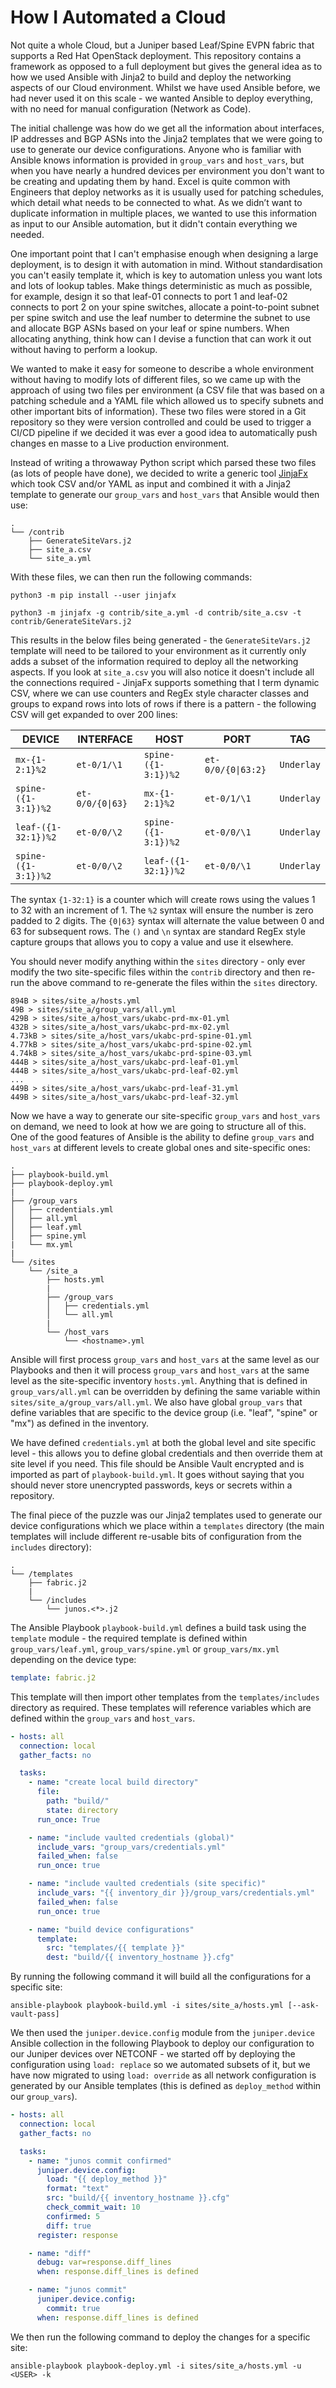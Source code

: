 # How I Automated a Cloud

Not quite a whole Cloud, but a Juniper based Leaf/Spine EVPN fabric that supports a Red Hat OpenStack deployment. This repository contains a framework as opposed to a full deployment but gives the general idea as to how we used Ansible with Jinja2 to build and deploy the networking aspects of our Cloud environment. Whilst we have used Ansible before, we had never used it on this scale - we wanted Ansible to deploy everything, with no need for manual configuration (Network as Code).

The initial challenge was how do we get all the information about interfaces, IP addresses and BGP ASNs into the Jinja2 templates that we were going to use to generate our device configurations. Anyone who is familiar with Ansible knows information is provided in `group_vars` and `host_vars`, but when you have nearly a hundred devices per environment you don't want to be creating and updating them by hand. Excel is quite common with Engineers that deploy networks as it is usually used for patching schedules, which detail what needs to be connected to what. As we didn’t want to duplicate information in multiple places, we wanted to use this information as input to our Ansible automation, but it didn't contain everything we needed.

One important point that I can't emphasise enough when designing a large deployment, is to design it with automation in mind. Without standardisation you can't easily template it, which is key to automation unless you want lots and lots of lookup tables. Make things deterministic as much as possible, for example, design it so that leaf-01 connects to port 1 and leaf-02 connects to port 2 on your spine switches, allocate a point-to-point subnet per spine switch and use the leaf number to determine the subnet to use and allocate BGP ASNs based on your leaf or spine numbers. When allocating anything, think how can I devise a function that can work it out without having to perform a lookup.

We wanted to make it easy for someone to describe a whole environment without having to modify lots of different files, so we came up with the approach of using two files per environment (a CSV file that was based on a patching schedule and a YAML file which allowed us to specify subnets and other important bits of information). These two files were stored in a Git repository so they were version controlled and could be used to trigger a CI/CD pipeline if we decided it was ever a good idea to automatically push changes en masse to a Live production environment.

Instead of writing a throwaway Python script which parsed these two files (as lots of people have done), we decided to write a generic tool [JinjaFx](https://pypi.org/project/jinjafx/) which took CSV and/or YAML as input and combined it with a Jinja2 template to generate our `group_vars` and `host_vars` that Ansible would then use:

```
.
└── /contrib
    ├── GenerateSiteVars.j2
    ├── site_a.csv
    └── site_a.yml
```

With these files, we can then run the following commands:

```
python3 -m pip install --user jinjafx
 
python3 -m jinjafx -g contrib/site_a.yml -d contrib/site_a.csv -t contrib/GenerateSiteVars.j2
```

This results in the below files being generated - the `GenerateSiteVars.j2` template will need to be tailored to your environment as it currently only adds a subset of the information required to deploy all the networking aspects. If you look at `site_a.csv` you will also notice it doesn't include all the connections required - JinjaFx supports something that I term dynamic CSV, where we can use counters and RegEx style character classes and groups to expand rows into lots of rows if there is a pattern - the following CSV will get expanded to over 200 lines:

DEVICE | INTERFACE | HOST | PORT | TAG
--- | --- | --- | --- | ---
`mx-{1-2:1}%2` | `et-0/1/\1` | `spine-({1-3:1})%2` | `et-0/0/{0\|63:2}` | `Underlay`
`spine-({1-3:1})%2` | `et-0/0/{0\|63}` | `mx-{1-2:1}%2` | `et-0/1/\1` | `Underlay`
`leaf-({1-32:1})%2` | `et-0/0/\2` | `spine-({1-3:1})%2` | `et-0/0/\1` | `Underlay`
`spine-({1-3:1})%2` | `et-0/0/\2` | `leaf-({1-32:1})%2` | `et-0/0/\1` | `Underlay`

The syntax `{1-32:1}` is a counter which will create rows using the values 1 to 32 with an increment of 1. The `%2` syntax will ensure the number is zero padded to 2 digits. The `{0|63}` syntax will alternate the value between 0 and 63 for subsequent rows. The `()` and `\n` syntax are standard RegEx style capture groups that allows you to copy a value and use it elsewhere.

You should never modify anything within the `sites` directory - only ever modify the two site-specific files within the `contrib` directory and then re-run the above command to re-generate the files within the `sites` directory.

```
894B > sites/site_a/hosts.yml
49B > sites/site_a/group_vars/all.yml
429B > sites/site_a/host_vars/ukabc-prd-mx-01.yml
432B > sites/site_a/host_vars/ukabc-prd-mx-02.yml
4.73kB > sites/site_a/host_vars/ukabc-prd-spine-01.yml
4.77kB > sites/site_a/host_vars/ukabc-prd-spine-02.yml
4.74kB > sites/site_a/host_vars/ukabc-prd-spine-03.yml
444B > sites/site_a/host_vars/ukabc-prd-leaf-01.yml
444B > sites/site_a/host_vars/ukabc-prd-leaf-02.yml
...
449B > sites/site_a/host_vars/ukabc-prd-leaf-31.yml
449B > sites/site_a/host_vars/ukabc-prd-leaf-32.yml
```

Now we have a way to generate our site-specific `group_vars` and `host_vars` on demand, we need to look at how we are going to structure all of this. One of the good features of Ansible is the ability to define `group_vars` and `host_vars` at different levels to create global ones and site-specific ones:

```
.
├── playbook-build.yml
├── playbook-deploy.yml
|
├── /group_vars
│   ├── credentials.yml
│   ├── all.yml
│   ├── leaf.yml
│   ├── spine.yml
|   └── mx.yml
|
└── /sites
    └── /site_a
        ├── hosts.yml
        |
        ├── /group_vars
        │   ├── credentials.yml
        │   └── all.yml
        |
        └── /host_vars
            └── <hostname>.yml
```

Ansible will first process `group_vars` and `host_vars` at the same level as our Playbooks and then it will process `group_vars` and `host_vars` at the same level as the site-specific inventory `hosts.yml`. Anything that is defined in `group_vars/all.yml` can be overridden by defining the same variable within `sites/site_a/group_vars/all.yml`. We also have global `group_vars` that define variables that are specific to the device group (i.e. "leaf", "spine" or "mx") as defined in the inventory.

We have defined `credentials.yml` at both the global level and site specific level - this allows you to define global credentials and then override them at site level if you need. This file should be Ansible Vault encrypted and is imported as part of `playbook-build.yml`. It goes without saying that you should never store unencrypted passwords, keys or secrets within a repository.

The final piece of the puzzle was our Jinja2 templates used to generate our device configurations which we place within a `templates` directory (the main templates will include different re-usable bits of configuration from the `includes` directory):

```
.
└── /templates
    ├── fabric.j2
    |
    └── /includes
        └── junos.<*>.j2
```

The Ansible Playbook `playbook-build.yml` defines a build task using the `template` module - the required template is defined within `group_vars/leaf.yml`, `group_vars/spine.yml` or `group_vars/mx.yml` depending on the device type:

```yaml
template: fabric.j2
```

This template will then import other templates from the `templates/includes` directory as required. These templates will reference variables which are defined within the `group_vars` and `host_vars`.

```yaml
- hosts: all
  connection: local
  gather_facts: no

  tasks:
    - name: "create local build directory"
      file:
        path: "build/"
        state: directory
      run_once: True

    - name: "include vaulted credentials (global)"
      include_vars: "group_vars/credentials.yml"
      failed_when: false
      run_once: true

    - name: "include vaulted credentials (site specific)"
      include_vars: "{{ inventory_dir }}/group_vars/credentials.yml"
      failed_when: false
      run_once: true

    - name: "build device configurations"
      template:
        src: "templates/{{ template }}"
        dest: "build/{{ inventory_hostname }}.cfg"
```

By running the following command it will build all the configurations for a specific site:

```
ansible-playbook playbook-build.yml -i sites/site_a/hosts.yml [--ask-vault-pass]
```

We then used the `juniper.device.config` module from the `juniper.device` Ansible collection in the following Playbook to deploy our configuration to our Juniper devices over NETCONF - we started off by deploying the configuration using `load: replace` so we automated subsets of it, but we have now migrated to using `load: override` as all network configuration is generated by our Ansible templates (this is defined as `deploy_method` within our `group_vars`).

```yaml
- hosts: all
  connection: local
  gather_facts: no

  tasks:
    - name: "junos commit confirmed"
      juniper.device.config:
        load: "{{ deploy_method }}"
        format: "text"
        src: "build/{{ inventory_hostname }}.cfg"
        check_commit_wait: 10
        confirmed: 5
        diff: true
      register: response

    - name: "diff"
      debug: var=response.diff_lines
      when: response.diff_lines is defined

    - name: "junos commit"
      juniper.device.config:
        commit: true
      when: response.diff_lines is defined
```

We then run the following command to deploy the changes for a specific site:

```
ansible-playbook playbook-deploy.yml -i sites/site_a/hosts.yml -u <USER> -k
```
